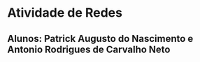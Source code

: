 # Atividade de Redes


## Alunos:  Patrick Augusto do Nascimento e Antonio Rodrigues de Carvalho Neto
